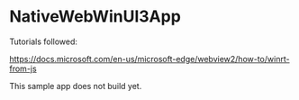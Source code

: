# NativeWebWinUI3App

Tutorials followed:  

https://docs.microsoft.com/en-us/microsoft-edge/webview2/how-to/winrt-from-js

This sample app does not build yet.

